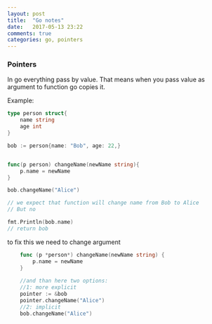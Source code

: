 ```yaml
---
layout: post
title:  "Go notes"
date:   2017-05-13 23:22
comments: true
categories: go, pointers
---
```


### Pointers

In go everything pass by value. That means when you pass value as argument to function
go copies it.

Example:

```go
type person struct{
    name string
    age int
}

bob := person{name: "Bob", age: 22,}


func(p person) changeName(newName string){
    p.name = newName
}

bob.changeName("Alice")

// we expect that function will change name from Bob to Alice
// But no

fmt.Println(bob.name) 
// return bob
```

to fix this we need to change argument

```go
    func (p *person*) changeName(newName string) {
        p.name = newName
    }
    
    //and than here two options:
    //1: more explicit
    pointer := &bob
    pointer.changeName("Alice")
    //2: implicit
    bob.changeName("Alice")
```
